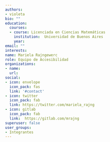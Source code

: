 ```yaml
---
authors:
- violeta
bio: ""
education:
  courses:
  - course: Licenciada en Ciencias Matemáticas
    institution:  Universidad de Buenos Aires
    year: 
email: ""
interests:
name: Mariela Rajngewerc
role: Equipo de Accesibilidad
organizations:
- name: 
  url: 
social:
- icon: envelope
  icon_pack: fas
  link: '#contact'
- icon: twitter
  icon_pack: fab
  link: https://twitter.com/mariela_rajng
- icon: gitlab
  icon_pack: fab
  link:  https://gitlab.com/mrajng 
superuser: false
user_groups:
- Integrantes
---
```




